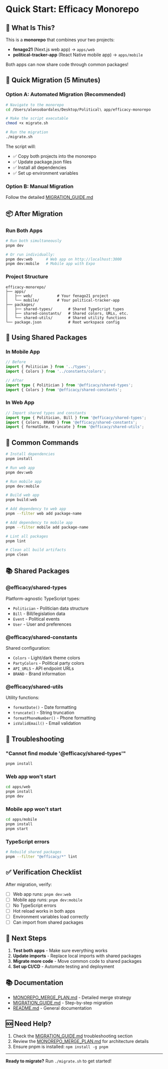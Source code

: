 # Quick Start: Efficacy Monorepo

## 🎯 What Is This?

This is a **monorepo** that combines your two projects:
- **fenago21** (Next.js web app) → `apps/web`
- **political-tracker-app** (React Native mobile app) → `apps/mobile`

Both apps can now share code through common packages!

## 🚀 Quick Migration (5 Minutes)

### Option A: Automated Migration (Recommended)

```bash
# Navigate to the monorepo
cd /Users/alonsobardales/Desktop/Political\ app/efficacy-monorepo

# Make the script executable
chmod +x migrate.sh

# Run the migration
./migrate.sh
```

The script will:
- ✅ Copy both projects into the monorepo
- ✅ Update package.json files
- ✅ Install all dependencies
- ✅ Set up environment variables

### Option B: Manual Migration

Follow the detailed [MIGRATION_GUIDE.md](./MIGRATION_GUIDE.md)

## 📦 After Migration

### Run Both Apps

```bash
# Run both simultaneously
pnpm dev

# Or run individually:
pnpm dev:web      # Web app on http://localhost:3000
pnpm dev:mobile   # Mobile app with Expo
```

### Project Structure

```
efficacy-monorepo/
├── apps/
│   ├── web/           # Your fenago21 project
│   └── mobile/        # Your political-tracker-app
├── packages/
│   ├── shared-types/       # Shared TypeScript types
│   ├── shared-constants/   # Shared colors, URLs, etc.
│   └── shared-utils/       # Shared utility functions
└── package.json            # Root workspace config
```

## 🎨 Using Shared Packages

### In Mobile App

```typescript
// Before
import { Politician } from '../types';
import { Colors } from '../constants/colors';

// After
import type { Politician } from '@efficacy/shared-types';
import { Colors } from '@efficacy/shared-constants';
```

### In Web App

```typescript
// Import shared types and constants
import type { Politician, Bill } from '@efficacy/shared-types';
import { Colors, BRAND } from '@efficacy/shared-constants';
import { formatDate, truncate } from '@efficacy/shared-utils';
```

## 🔧 Common Commands

```bash
# Install dependencies
pnpm install

# Run web app
pnpm dev:web

# Run mobile app
pnpm dev:mobile

# Build web app
pnpm build:web

# Add dependency to web app
pnpm --filter web add package-name

# Add dependency to mobile app
pnpm --filter mobile add package-name

# Lint all packages
pnpm lint

# Clean all build artifacts
pnpm clean
```

## 📚 Shared Packages

### @efficacy/shared-types

Platform-agnostic TypeScript types:
- `Politician` - Politician data structure
- `Bill` - Bill/legislation data
- `Event` - Political events
- `User` - User and preferences

### @efficacy/shared-constants

Shared configuration:
- `Colors` - Light/dark theme colors
- `PartyColors` - Political party colors
- `API_URLS` - API endpoint URLs
- `BRAND` - Brand information

### @efficacy/shared-utils

Utility functions:
- `formatDate()` - Date formatting
- `truncate()` - String truncation
- `formatPhoneNumber()` - Phone formatting
- `isValidEmail()` - Email validation

## 🐛 Troubleshooting

### "Cannot find module '@efficacy/shared-types'"

```bash
pnpm install
```

### Web app won't start

```bash
cd apps/web
pnpm install
pnpm dev
```

### Mobile app won't start

```bash
cd apps/mobile
pnpm install
pnpm start
```

### TypeScript errors

```bash
# Rebuild shared packages
pnpm --filter "@efficacy/*" lint
```

## ✅ Verification Checklist

After migration, verify:

- [ ] Web app runs: `pnpm dev:web`
- [ ] Mobile app runs: `pnpm dev:mobile`
- [ ] No TypeScript errors
- [ ] Hot reload works in both apps
- [ ] Environment variables load correctly
- [ ] Can import from shared packages

## 📖 Next Steps

1. **Test both apps** - Make sure everything works
2. **Update imports** - Replace local imports with shared packages
3. **Migrate more code** - Move common code to shared packages
4. **Set up CI/CD** - Automate testing and deployment

## 📚 Documentation

- [MONOREPO_MERGE_PLAN.md](./MONOREPO_MERGE_PLAN.md) - Detailed merge strategy
- [MIGRATION_GUIDE.md](./MIGRATION_GUIDE.md) - Step-by-step migration
- [README.md](./README.md) - General documentation

## 🆘 Need Help?

1. Check the [MIGRATION_GUIDE.md](./MIGRATION_GUIDE.md) troubleshooting section
2. Review the [MONOREPO_MERGE_PLAN.md](./MONOREPO_MERGE_PLAN.md) for architecture details
3. Ensure pnpm is installed: `npm install -g pnpm`

---

**Ready to migrate?** Run `./migrate.sh` to get started!
